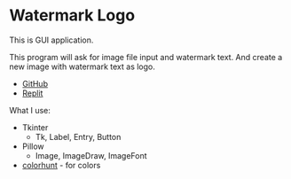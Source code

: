 # Watermark Logo

This is GUI application.

This program will ask for image file input and watermark text.
And create a new image with watermark text as logo.

- [GitHub](https://github.com/nkp1111/python-projects/tree/main/4.watermark_logo)
- [Replit](https://replit.com/@nkp1111/watermarklogo)

What I use:

- Tkinter
  - Tk, Label, Entry, Button
- Pillow
  - Image, ImageDraw, ImageFont
- [colorhunt](https://colorhunt.co/) - for colors
